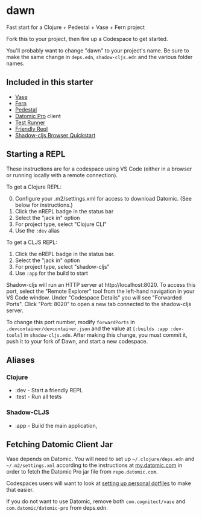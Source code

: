 # dawn

Fast start for a Clojure + Pedestal + Vase + Fern project

Fork this to your project, then fire up a Codespace to get started.

You'll probably want to change "dawn" to your project's name. Be sure to make
the same change in `deps.edn`, `shadow-cljs.edn` and the various folder names.

## Included in this starter

- [Vase](https://github.com/cognitect-labs/vase)
- [Fern](https://github.com/cognitect-labs/fern)
- [Pedestal](https://github.com/pedestal/)
- [Datomic Pro](https://www.datomic.com) client
- [Test Runner](https://github.com/cognitect-labs/test-runner)
- [Friendly Repl](https://gitlab.com/mtnygard/frenpl)
- [Shadow-cljs Browser Quickstart](https://github.com/shadow-cljs/quickstart-browser)

## Starting a REPL

These instructions are for a codespace using VS Code (either in a browser or running locally with a remote connection).

To get a Clojure REPL:

0. Configure your .m2/settings.xml for access to download Datomic. (See below for instructions.)
1. Click the nREPL badge in the status bar
2. Select the "jack in" option
3. For project type, select "Clojure CLI"
4. Use the `:dev` alias

To get a CLJS REPL:

1. Click the nREPL badge in the status bar.
2. Select the "jack in" option
3. For project type, select "shadow-cljs"
4. Use `:app` for the build to start

Shadow-cljs will run an HTTP server at http://localhost:8020. To access this
port, select the "Remote Explorer" tool from the left-hand navigation in your VS
Code window. Under "Codespace Details" you will see "Forwarded Ports". Click
"Port: 8020" to open a new tab connected to the shadow-cljs server.

 To change this port number, modify `forwardPorts` in
`.devcontainer/devcontainer.json` and the value at `[:builds :app :dev-tools]`
in `shadow-cljs.edn`. After making this change, you must commit it, push it to
your fork of Dawn, and start a new codespace.

## Aliases

### Clojure

- :dev - Start a friendly REPL
- :test - Run all tests

### Shadow-CLJS

- :app - Build the main application, 

## Fetching Datomic Client Jar

Vase depends on Datomic. You will need to set up `~/.clojure/deps.edn` and `~/.m2/settings.xml` according
to the instructions at [my.datomic.com](https://my.datomic.com) in order to
fetch the Datomic Pro jar file from `repo.datomic.com`.

Codespaces users will want to look at [setting up personal
dotfiles](https://docs.github.com/en/github/developing-online-with-codespaces/personalizing-codespaces-for-your-account)
to make that easier.

If you do not want to use Datomic, remove both `com.cognitect/vase` and
`com.datomic/datomic-pro` from deps.edn.